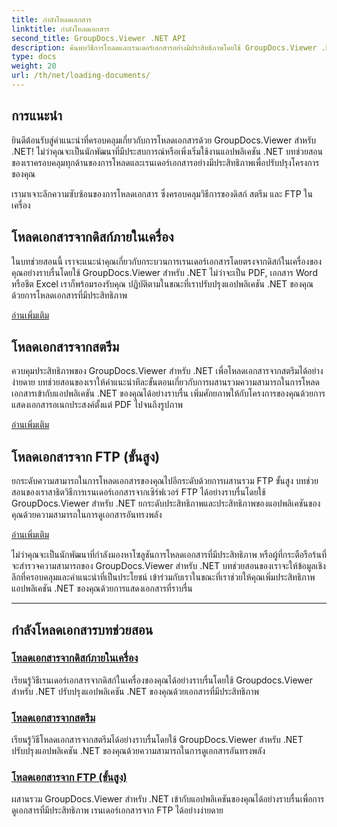 ```yaml
---
title: กำลังโหลดเอกสาร
linktitle: กำลังโหลดเอกสาร
second_title: GroupDocs.Viewer .NET API
description: ค้นพบวิธีการโหลดและเรนเดอร์เอกสารอย่างมีประสิทธิภาพโดยใช้ GroupDocs.Viewer .NET สำรวจบทช่วยสอนการโหลดดิสก์ สตรีม และ FTP ในเครื่องสำหรับแอป .NET ที่ได้รับการปรับปรุง
type: docs
weight: 20
url: /th/net/loading-documents/
---
```

## การแนะนำ

ยินดีต้อนรับสู่คำแนะนำที่ครอบคลุมเกี่ยวกับการโหลดเอกสารด้วย GroupDocs.Viewer สำหรับ .NET! ไม่ว่าคุณจะเป็นนักพัฒนาที่มีประสบการณ์หรือเพิ่งเริ่มใช้งานแอปพลิเคชัน .NET บทช่วยสอนของเราครอบคลุมทุกด้านของการโหลดและเรนเดอร์เอกสารอย่างมีประสิทธิภาพเพื่อปรับปรุงโครงการของคุณ

เรามาเจาะลึกความซับซ้อนของการโหลดเอกสาร ซึ่งครอบคลุมวิธีการของดิสก์ สตรีม และ FTP ในเครื่อง

## โหลดเอกสารจากดิสก์ภายในเครื่อง

ในบทช่วยสอนนี้ เราจะแนะนำคุณเกี่ยวกับกระบวนการเรนเดอร์เอกสารโดยตรงจากดิสก์ในเครื่องของคุณอย่างราบรื่นโดยใช้ GroupDocs.Viewer สำหรับ .NET ไม่ว่าจะเป็น PDF, เอกสาร Word หรือชีต Excel เราก็พร้อมรองรับคุณ ปฏิบัติตามในขณะที่เราปรับปรุงแอปพลิเคชัน .NET ของคุณด้วยการโหลดเอกสารที่มีประสิทธิภาพ

[อ่านเพิ่มเติม](./loading-document-local-disk/)

## โหลดเอกสารจากสตรีม

ควบคุมประสิทธิภาพของ GroupDocs.Viewer สำหรับ .NET เพื่อโหลดเอกสารจากสตรีมได้อย่างง่ายดาย บทช่วยสอนของเราให้คำแนะนำทีละขั้นตอนเกี่ยวกับการผสานรวมความสามารถในการโหลดเอกสารเข้ากับแอปพลิเคชัน .NET ของคุณได้อย่างราบรื่น เพิ่มศักยภาพให้กับโครงการของคุณด้วยการแสดงเอกสารอเนกประสงค์ตั้งแต่ PDF ไปจนถึงรูปภาพ

[อ่านเพิ่มเติม](./loading-document-stream/)

## โหลดเอกสารจาก FTP (ขั้นสูง)

ยกระดับความสามารถในการโหลดเอกสารของคุณไปอีกระดับด้วยการผสานรวม FTP ขั้นสูง บทช่วยสอนของเราสาธิตวิธีการเรนเดอร์เอกสารจากเซิร์ฟเวอร์ FTP ได้อย่างราบรื่นโดยใช้ GroupDocs.Viewer สำหรับ .NET ยกระดับประสิทธิภาพและประสิทธิภาพของแอปพลิเคชันของคุณด้วยความสามารถในการดูเอกสารอันทรงพลัง

[อ่านเพิ่มเติม](./loading-document-ftp/)

ไม่ว่าคุณจะเป็นนักพัฒนาที่กำลังมองหาโซลูชันการโหลดเอกสารที่มีประสิทธิภาพ หรือผู้ที่กระตือรือร้นที่จะสำรวจความสามารถของ GroupDocs.Viewer สำหรับ .NET บทช่วยสอนของเราจะให้ข้อมูลเชิงลึกที่ครอบคลุมและคำแนะนำที่เป็นประโยชน์ เข้าร่วมกับเราในขณะที่เราช่วยให้คุณเพิ่มประสิทธิภาพแอปพลิเคชัน .NET ของคุณด้วยการแสดงเอกสารที่ราบรื่น

---
## กำลังโหลดเอกสารบทช่วยสอน
### [โหลดเอกสารจากดิสก์ภายในเครื่อง](./loading-document-local-disk/)
เรียนรู้วิธีเรนเดอร์เอกสารจากดิสก์ในเครื่องของคุณได้อย่างราบรื่นโดยใช้ Groupdocs.Viewer สำหรับ .NET ปรับปรุงแอปพลิเคชัน .NET ของคุณด้วยเอกสารที่มีประสิทธิภาพ
### [โหลดเอกสารจากสตรีม](./loading-document-stream/)
เรียนรู้วิธีโหลดเอกสารจากสตรีมได้อย่างราบรื่นโดยใช้ GroupDocs.Viewer สำหรับ .NET ปรับปรุงแอปพลิเคชัน .NET ของคุณด้วยความสามารถในการดูเอกสารอันทรงพลัง
### [โหลดเอกสารจาก FTP (ขั้นสูง)](./loading-document-ftp/)
ผสานรวม GroupDocs.Viewer สำหรับ .NET เข้ากับแอปพลิเคชันของคุณได้อย่างราบรื่นเพื่อการดูเอกสารที่มีประสิทธิภาพ เรนเดอร์เอกสารจาก FTP ได้อย่างง่ายดาย